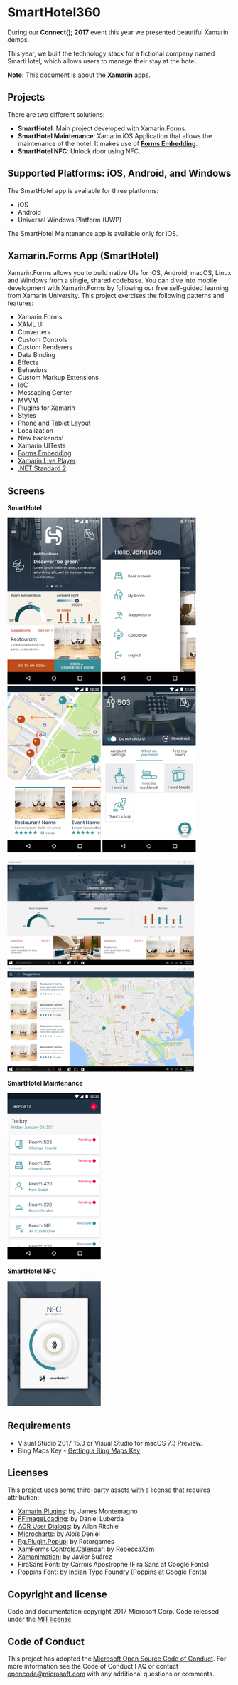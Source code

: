 # SmartHotel360

During our **Connect(); 2017** event this year we presented beautiful Xamarin demos.

This year, we built the technology stack for a fictional company named SmartHotel, which allows users to manage their stay at the hotel.

**Note:** This document is about the **Xamarin** apps.

## Projects

There are two different solutions:

- **SmartHotel**: Main project developed with Xamarin.Forms.
- **SmartHotel Maintenance**: Xamarin.iOS Application that allows the maintenance of the hotel. It makes use of **[Forms Embedding](https://blog.xamarin.com/unleashed-embedding-xamarin-forms-in-xamarin-native/)**.
- **SmartHotel NFC**: Unlock door using NFC.

## Supported Platforms: iOS, Android, and Windows

The SmartHotel app is available for three platforms:

- iOS
- Android
- Universal Windows Platform (UWP)

The SmartHotel Maintenance app is available only for iOS.

## Xamarin.Forms App (SmartHotel)

Xamarin.Forms allows you to build native UIs for iOS, Android, macOS, Linux and Windows from a single, shared codebase. You can dive into mobile development with Xamarin.Forms by following our free self-guided learning from Xamarin University. This project exercises the following patterns and features:

- Xamarin.Forms
- XAML UI
- Converters
- Custom Controls
- Custom Renderers
- Data Binding
- Effects
- Behaviors
- Custom Markup Extensions
- IoC
- Messaging Center
- MVVM
- Plugins for Xamarin
- Styles
- Phone and Tablet Layout
- Localization
- New backends!
- Xamarin UITests
- [Forms Embedding](https://blog.xamarin.com/unleashed-embedding-xamarin-forms-in-xamarin-native/)
- [Xamarin Live Player](https://www.xamarin.com/live)
- [.NET Standard 2](https://github.com/dotnet/standard)

## Screens

**SmartHotel**

<img src="images/home.png" Width="210" /> <img src="images/menu.png" Width="210" /> <img src="images/suggestions.png" Width="210" /> <img src="images/myroom.png" Width="210" />

<img src="images/home-desktop.png" Width="420" /> <img src="images/suggestions-desktop.png" Width="420" />

**SmartHotel Maintenance**

<img src="images/maintenance.png" Width="210" />

**SmartHotel NFC**

<img src="images/nfc.png" Width="210" />

## Requirements

* Visual Studio 2017 15.3 or Visual Studio for macOS 7.3 Preview.
* Bing Maps Key - [Getting a Bing Maps Key](https://msdn.microsoft.com/en-us/library/ff428642.aspx)

## Licenses

This project uses some third-party assets with a license that requires attribution:

- [Xamarin.Plugins](https://github.com/jamesmontemagno/Xamarin.Plugins): by James Montemagno
- [FFImageLoading](https://github.com/daniel-luberda/FFImageLoading): by Daniel Luberda
- [ACR User Dialogs](https://github.com/aritchie/userdialogs): by Allan Ritchie
- [Microcharts](https://github.com/aloisdeniel/Microcharts): by Aloïs Deniel
- [Rg.Plugin.Popup](https://github.com/rotorgames/Rg.Plugins.Popup): by Rotorgames
- [XamForms.Controls.Calendar](https://github.com/rebeccaXam/XamForms.Controls.Calendar): by RebeccaXam
- [Xamanimation](https://github.com/jsuarezruiz/Xamanimation): by Javier Suárez
- FiraSans Font: by Carrois Apostrophe (Fira Sans at Google Fonts)
- Poppins Font: by Indian Type Foundry (Poppins at Google Fonts)

## Copyright and license

Code and documentation copyright 2017 Microsoft Corp. Code released under the [MIT license](https://opensource.org/licenses/MIT).

## Code of Conduct

This project has adopted the [Microsoft Open Source Code of Conduct](https://opensource.microsoft.com/codeofconduct/). For more information see the Code of Conduct FAQ or contact [opencode@microsoft.com](mailto:opencode@microsoft.com) with any additional questions or comments.
